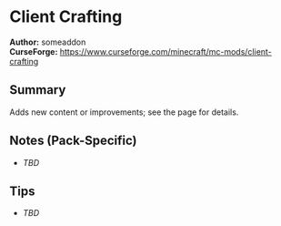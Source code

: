 # Client Crafting

**Author:** someaddon  
**CurseForge:** https://www.curseforge.com/minecraft/mc-mods/client-crafting

## Summary
Adds new content or improvements; see the page for details.

## Notes (Pack-Specific)
- _TBD_

## Tips
- _TBD_

